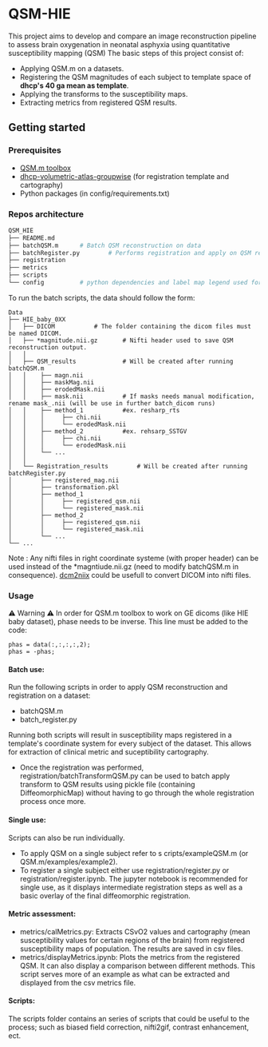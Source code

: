 # QSM-HIE
This project aims to develop and compare an image reconstruction pipeline to assess brain oxygenation in neonatal asphyxia using quantitative susceptibility mapping (QSM)
The basic steps of this project consist of: 
- Applying QSM.m on a datasets. 
- Registering the QSM magnitudes of each subject to template space of **dhcp's 40 ga mean as template**.
- Applying the transforms to the susceptibility maps.
- Extracting metrics from registered QSM results.

## Getting started

### Prerequisites

* [QSM.m toolbox](https://github.com/kamesy/QSM.m.git)
* [dhcp-volumetric-atlas-groupwise](https://gin.g-node.org/BioMedIA/dhcp-volumetric-atlas-groupwise.git) (for registration template and cartography)
* Python packages (in config/requirements.txt)
 
### Repos architecture
```bash
QSM_HIE
├── README.md
├── batchQSM.m 		# Batch QSM reconstruction on data
├── batchRegister.py		# Performs registration and apply on QSM results on all subjects.
├── registration
├── metrics
├── scripts
└── config 			# python dependencies and label map legend used for cartography. 
```

To run the batch scripts, the data should follow the form: 
```
Data
├── HIE_baby_0XX
│   ├── DICOM			# The folder containing the dicom files must be named DICOM.
│   ├── *magnitude.nii.gz		# Nifti header used to save QSM reconstruction output.
│   │
│   ├── QSM_results 			# Will be created after running batchQSM.m
│   │    ├── magn.nii			
│   │    ├── maskMag.nii
│   │    ├── erodedMask.nii
│   │    ├── mask.nii			# If masks needs manual modification, rename mask_.nii (will be use in further batch_dicom runs)
│   │    ├── method_1 			#ex. resharp_rts
│   │    │     ├── chi.nii
│   │    │     └── erodedMask.nii
│   │    ├── method_2 			#ex. rehsarp_SSTGV
│   │    │     ├── chi.nii
│   │    │     └── erodedMask.nii
│   │    └── ... 
│   │
│   └── Registration_results 		# Will be created after running batchRegister.py
│        ├── registered_mag.nii
│        ├── transformation.pkl
│        ├── method_1
│        │     ├── registered_qsm.nii
│        │     └── registered_mask.nii
│        ├── method_2
│        │     ├── registered_qsm.nii
│        │     └── registered_mask.nii
│        └── ... 
└── ...

```
Note : Any nifti files in right coordinate systeme (with proper header) can be used instead of the *magntiude.nii.gz (need to modify batchQSM.m in consequence). [dcm2niix](https://github.com/rordenlab/dcm2niix) could be usefull to convert DICOM into nifti files.

### Usage
:warning: Warning :warning: In order for QSM.m toolbox to work on GE dicoms (like HIE baby dataset), phase needs to be inverse. This line must be added to the code: 
```
phas = data(:,:,:,:,2);
phas = -phas;
```
#### Batch use:
Run the following scripts in order to apply QSM reconstruction and registration on a dataset:
- batchQSM.m
- batch_register.py

Running both scripts will result in susceptibility maps registered in a template's coordinate system for every subject of the dataset. This allows for extraction of clinical metric and suceptibility cartography.

- Once the registration was performed, registration/batchTransformQSM.py can be used to batch apply transform to QSM results using pickle file (containing DiffeomorphicMap) without having to go through the whole registration process once more.

#### Single use: 
Scripts can also be run individually. 
- To apply QSM on a single subject refer to s cripts/exampleQSM.m (or QSM.m/examples/example2). 
- To register a single subject either use registration/register.py or registration/register.ipynb. The jupyter notebook is recommended for single use, as it displays intermediate registration steps as well as a basic overlay of the final diffeomorphic registration. 

#### Metric assessment: 
- metrics/calMetrics.py: Extracts CSvO2 values and cartography (mean susceptibility values for certain regions of the brain) from registered susceptibility maps of population. The results are saved in csv files. 
- metrics/displayMetrics.ipynb: Plots the metrics from the registered QSM. It can also display a comparison between different methods. This script serves more of an example as what can be extracted and displayed from the csv metrics file.

#### Scripts:
The scripts folder contains an series of scripts that could be useful to the process; such as biased field correction, nifti2gif, contrast enhancement, ect.


